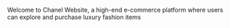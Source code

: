 Welcome to Chanel Website, a high-end e-commerce platform where users can explore and purchase luxury fashion items

